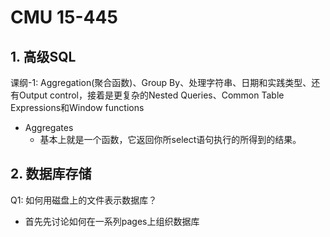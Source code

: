 # CMU 15-445

## 1.  高级SQL

课纲-1: Aggregation(聚合函数)、Group By、处理字符串、日期和实践类型、还有Output control，接着是更复杂的Nested Queries、Common Table Expressions和Window functions

- Aggregates
  - 基本上就是一个函数，它返回你所select语句执行的所得到的结果。



## 2.  数据库存储

Q1:  如何用磁盘上的文件表示数据库？

- 首先先讨论如何在一系列pages上组织数据库